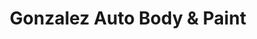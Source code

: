 ---
title: "Gonzalez Auto Body & Paint"
url: /mesa/gonzalez-auto-body-und-paint/
shop: Autowerkstatt
---